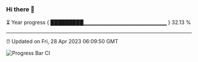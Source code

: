### Hi there 👋

⏳ Year progress { █████████▁▁▁▁▁▁▁▁▁▁▁▁▁▁▁▁▁▁▁▁▁ } 32.13 %

---

⏰ Updated on Fri, 28 Apr 2023 06:09:50 GMT

![Progress Bar CI](https://github.com/Shyam-Makwana/GitHub-Actions-Demo/workflows/Progress%20Bar%20CI/badge.svg)
